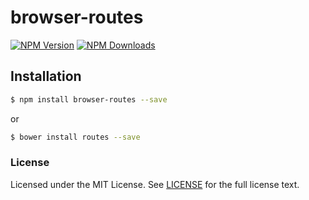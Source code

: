 # browser-routes

[![NPM Version][npm-image]][npm-url] [![NPM Downloads][downloads-image]][downloads-url]

[npm-image]: https://img.shields.io/npm/v/browser-routes.svg?style=flat
[npm-url]: https://npmjs.org/package/browser-routes
[downloads-image]: https://img.shields.io/npm/dm/browser-routes.svg?style=flat
[downloads-url]: https://npmjs.org/package/browser-routes

## Installation
```sh
$ npm install browser-routes --save
```
or
```sh
$ bower install routes --save
```


### License
Licensed under the MIT License.
See [LICENSE](./LICENSE) for the full license text.
